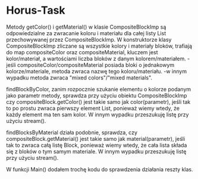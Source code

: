 # Horus-Task
Metody getColor() i getMaterial() w klasie CompositeBlockImp są odpowiedzialne za zwracanie koloru i materiału dla całej listy List<Block> przechowywanej przez CompositeBlockImp.
W konstruktorze klasy CompositeBlockImp zliczane są wszystkie kolory i materiały bloków, trafiają do map  compositeColor oraz compositeMaterial, kluczem jest kolor/materiał, a wartościami liczba bloków z danym kolorem/materiałem.
  -jeśli compositeColor/compositeMaterial posiada bloki o jednakowym kolorze/materiale, metoda zwraca nazwę tego koloru/materiału.
  -w innym wypadku metoda zwraca "mixed colors"/"mixed materials".

findBlockByColor, zanim rozpocznie szukanie elementu o kolorze podanym jako parametr metody, sprawdza przy użyciu obiektu CompositeBlockImp czy compositeBlock.getColor() jest takie samo jak color(parametr), jeśli tak to po prostu zwraca pierwszy element List<Block>, ponieważ wiemy wtedy, że każdy element ma ten sam kolor. W innym wypadku przeszukuję listę przy użyciu stream().

findBlocksByMaterial działa podobnie, sprawdza, czy compositeBlock.getMaterial() jest takie samo jak material(parametr), jeśli tak to zwraca całą listę Block, ponieważ wiemy wtedy, że cała lista składa się z bloków o tym samym materiale. W innym wypadku przeszukuję listę przy użyciu stream().

W funkcji Main() dodałem trochę kodu do sprawdzenia działania reszty klas.
